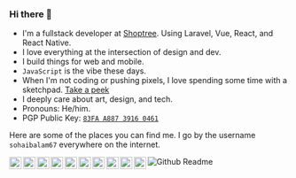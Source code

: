 ### Hi there 👋

- I'm a fullstack developer at [Shoptree](https://github.com/Shoptree). Using Laravel, Vue, React, and React Native.
- I love everything at the intersection of design and dev.
- I build things for web and mobile.
- `JavaScript` is the vibe these days.
- When I'm not coding or pushing pixels, I love spending some time with a sketchpad. [Take a peek](https://twitter.com/sohaibalam67/status/1340355170417344513)
- I deeply care about art, design, and tech.
- Pronouns: He/him.
- PGP Public Key: [`83FA A887 3916 0461`](https://keybase.io/sohaibalam67/pgp_keys.asc)


Here are some of the places you can find me. I go by the username `sohaibalam67` everywhere on the internet.

[<img align="left" alt="Twitter" width="22px" src="https://cdn.jsdelivr.net/npm/simple-icons@v3/icons/twitter.svg" />](https://twitter.com/sohaibalam67)
[<img align="left" alt="Dribbble" width="22px" src="https://cdn.jsdelivr.net/npm/simple-icons@v3/icons/dribbble.svg" />](https://dribbble.com/sohaibalam67)
[<img align="left" alt="Goodreads" width="22px" src="https://cdn.jsdelivr.net/npm/simple-icons@v3/icons/goodreads.svg" />](https://goodreads.com/sohaibalam67)
[<img align="left" alt="LinkedIn" width="22px" src="https://cdn.jsdelivr.net/npm/simple-icons@v3/icons/linkedin.svg" />](https://www.linkedin.com/in/sohaibalam67)
[<img align="left" alt="Instagram" width="22px" src="https://cdn.jsdelivr.net/npm/simple-icons@v3/icons/instagram.svg" />](https://www.instagram.com/sohaibalam67)
[<img align="left" alt="Keybase" width="22px" src="https://cdn.jsdelivr.net/npm/simple-icons@v3/icons/keybase.svg" />](https://keybase.io/sohaibalam67)
[<img align="left" alt="Reddit" width="22px" src="https://cdn.jsdelivr.net/npm/simple-icons@v3/icons/reddit.svg" />](https://www.reddit.com/user/sohaibalam67)
[<img align="left" alt="Hacker News" width="22px" src="https://cdn.jsdelivr.net/npm/simple-icons@v3/icons/ycombinator.svg" />](https://news.ycombinator.com/user?id=sohaibalam67)
[<img align="left" alt="Stackoverflow" width="22px" src="https://cdn.jsdelivr.net/npm/simple-icons@v3/icons/stackoverflow.svg" />](https://stackoverflow.com/users/7415250/sohaibalam67)
[<img align="left" alt="Kaggle" width="22px" src="https://cdn.jsdelivr.net/npm/simple-icons@v3/icons/kaggle.svg" />](https://www.kaggle.com/sohaibalam67)

<img alt="Github Readme" src="https://sohaibalam67-github.herokuapp.com/readme/github?id=github_readme" />
